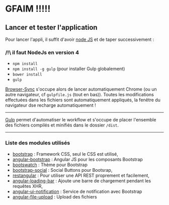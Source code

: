 GFAIM !!!!!
============

## Lancer et tester l'application

Pour lancer l'appli, il suffit d'avoir [node JS](https://nodejs.org/) et de taper successivement : 

### /!\ il faut NodeJs en version 4 

- ``npm install``
- ``npm install -g gulp`` (pour installer Gulp globalement)
- ``bower install``
- ``gulp``

[Browser-Sync](http://www.browsersync.io/) s'occupe alors de lancer automatiquement Chrome (ou un autre navigateur, cf ``gulpfile.js`` (tout en bas)).
Toutes les modifications effectuées dans les fichiers sont automatiquement appliqués, la fenêtre du navigateur dse recharge automatiquement !

-------------------------------------
    
[Gulp](http://gulpjs.com/) permet d'automatiser le workflow et s'occupe de placer l'ensemble des fichiers
 compilés et minifiés dans le dossier ``/dist``.
 
--------------------------------------

### Liste des modules utilisés

- [bootstrap](http://getbootstrap.com/) : Framework CSS, seul le CSS est utilisé,
- [angular-bootstrap](https://angular-ui.github.io/bootstrap/) : Angular JS pour les composants Bootstrap 
- [bootswatch](https://bootswatch.com/) : Thème pour Bootstrap
- [bootstrap-social](http://lipis.github.io/bootstrap-social/) : Social Buttons pour Bootsrap,
- [restangular](https://github.com/mgonto/restangular) : Pour utiliser une API REST proprement et facilement,
- [angular-loading-bar](https://github.com/chieffancypants/angular-loading-bar) : Ajoute une barre de chargement pendant les requêtes XHR,
- [angular-ui-notification](https://github.com/alexcrack/angular-ui-notification) : Service de notification avec Bootstrap 
- [angular-file-upload](https://github.com/nervgh/angular-file-upload) : Upload des fichiers

